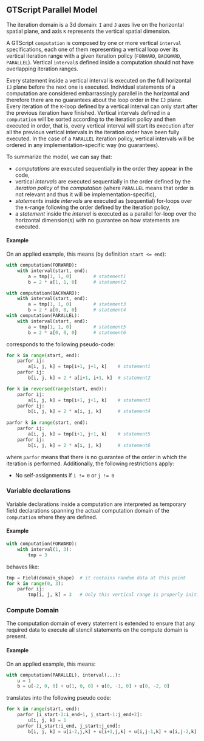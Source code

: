## GTScript Parallel Model

The iteration domain is a 3d domain: `I` and `J` axes live on the horizontal spatial plane, and axis `K` represents the vertical spatial dimension.

A GTScript `computation` is composed by one or more vertical `interval` specifications, each one of them representing a vertical loop over its vertical iteration range with a given iteration policy (`FORWARD`, `BACKWARD`, `PARALLEL`). Vertical `interval`s defined inside a computation should not have overlapping iteration ranges.

Every statement inside a vertical interval is executed on the full horizontal `IJ` plane before the next one is executed. Individual statements of a computation are considered embarrassingly parallel in the horizontal and therefore there are no guarantees about the loop order in the `IJ` plane. Every iteration of the `K`-loop defined by a vertical interval can only start after the previous iteration have finished. Vertical intervals defined in a `computation` will be sorted according to the iteration policy and then executed in order, that is, every vertical interval will start its execution after all the previous vertical intervals in the iteration order have been fully executed. In the case of a `PARALLEL` iteration policy, vertical intervals will be ordered in any implementation-specific way (no guarantees).

To summarize the model, we can say that:

- *computations* are executed sequentially in the order they appear in the code,
- vertical *intervals* are executed sequentially in the order defined by the *iteration policy* of the  *computation* (where `PARALLEL` means that order is not relevant and thus it will be implementation-specific),
- *statements* inside *intervals* are executed as (sequential) for-loops 
  over the `K`-range following the order defined by the iteration policy,
- a *statement* inside the *interval* is executed as a parallel for-loop over the horizontal dimension(s) with no guarantee on how statements are executed.

#### Example
On an applied example, this means (by definition `start <= end`):

```python
with computation(FORWARD):
    with interval(start, end):
        a = tmp[1, 1, 0]        # statement1
        b = 2 * a[1, 1, 0]      # statement2

with computation(BACKWARD):
    with interval(start, end):
        a = tmp[1, 1, 0]        # statement3
        b = 2 * a[0, 0, 0]      # statement4
with computation(PARALLEL):
    with interval(start, end):
        a = tmp[1, 1, 0]        # statement5
        b = 2 * a[0, 0, 0]      # statement6
```

corresponds to the following pseudo-code:

```python
for k in range(start, end):
    parfor ij:
        a[i, j, k] = tmp[i+1, j+1, k]    # statement1
    parfor ij:
        b[i, j, k] = 2 * a[i+1, i+1, k]  # statement2

for k in reversed(range(start, end)):
    parfor ij:
        a[i, j, k] = tmp[i+1, j+1, k]    # statement3
    parfor ij:
        b[i, j, k] = 2 * a[i, j, k]      # statement4
 
parfor k in range(start, end):
    parfor ij:
        a[i, j, k] = tmp[i+1, j+1, k]    # statement5
    parfor ij:
        b[i, j, k] = 2 * a[i, j, k]      # statement6
```

where `parfor` means that there is no guarantee of the order in which the iteration is performed. Additionally, the following restrictions apply:

- No self-assignments if `i != 0` or `j != 0`


### Variable declarations

Variable declarations inside a computation are interpreted as temporary field declarations spanning the actual computation domain of the `computation` where they are defined.

#### Example
```python
with computation(FORWARD):
    with interval(1, 3):
        tmp = 3
```
behaves like:
```python
tmp = Field(domain_shape)  # it contains random data at this point
for k in range(0, 3):
    parfor ij:
        tmp[i, j, k] = 3   # Only this vertical range is properly initialized
```

### Compute Domain

The computation domain of every statement is extended to ensure that any required data to execute all stencil statements on the compute domain is present.

#### Example
On an applied example, this means:

```python
with computation(PARALLEL), interval(...):
    u = 1
    b = u[-2, 0, 0] + u[1, 0, 0] + u[0, -1, 0] + u[0, -2, 0]
```
translates into the following pseudo code:

```python
for k in range(start, end):
    parfor [i_start-2:i_end+1, j_start-1:j_end+2]:
        u[i, j, k] = 1
    parfor [i_start:i_end, j_start:j_end]:
        b[i, j, k] = u[i-2,j,k] + u[i+1,j,k] + u[i,j-1,k] + u[i,j-2,k]

